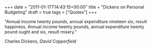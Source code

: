 +++
date = "2011-01-17T14:43:15+00:00"
title = "Dickens on Personal Budgeting"
draft = true
tags = ["Quotes"]
+++

"Annual income twenty pounds, annual expenditure nineteen six, result happiness. Annual income twenty pounds, annual expenditure twenty pound ought and six, result misery." 

Charles Dickens, _David Copperfield_